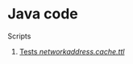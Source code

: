 <h1>Java code</h1>

<p>Scripts</p>

<ol>
  <li> <a href="tmp.6il2kVBd7s"> Tests <i>networkaddress.cache.ttl</i> </a> </li>
</ol>
